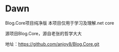 # Dawn
Blog.Core项目纯净版
本项目仅用于学习及理解.net core

源项目Blog.Core，源自老张的哲学大大

地址：https://github.com/anjoy8/Blog.Core.git
